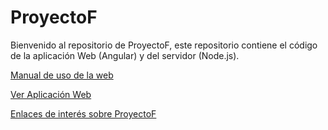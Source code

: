 # ProyectoF

Bienvenido al repositorio de ProyectoF, este repositorio contiene el código de la aplicación Web (Angular) y del servidor (Node.js).

[Manual de uso de la web](https://docs.google.com/document/d/1kNUoMXhe3y2EQmwSD3QDMxx9aON9sHVkvYfdnpzy9DU/edit?usp=sharing)

[Ver Aplicación Web](https://app.proyectof.tk)

[Enlaces de interés sobre ProyectoF](https://app.proyectof.tk/sobre-proyectof)
